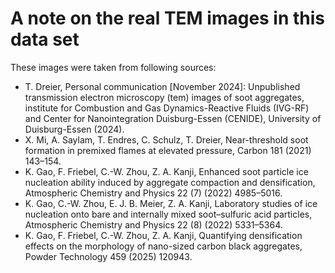 
# A note on the real TEM images in this data set

These images were taken from following sources:

- T. Dreier, Personal communication [November 2024]: Unpublished transmission electron microscopy (tem) images of soot aggregates, institute for Combustion and Gas Dynamics-Reactive Fluids (IVG-RF) and Center for Nanointegration Duisburg-Essen (CENIDE), University of Duisburg-Essen (2024).
- X. Mi, A. Saylam, T. Endres, C. Schulz, T. Dreier, Near-threshold soot formation in premixed flames at elevated pressure, Carbon 181 (2021) 143–154.
- K. Gao, F. Friebel, C.-W. Zhou, Z. A. Kanji, Enhanced soot particle ice nucleation ability induced by aggregate compaction and densification, Atmospheric Chemistry and Physics 22 (7) (2022) 4985–5016.
- K. Gao, C.-W. Zhou, E. J. B. Meier, Z. A. Kanji, Laboratory studies of ice nucleation onto bare and internally mixed soot–sulfuric acid particles, Atmospheric Chemistry and Physics 22 (8) (2022) 5331–5364.
- K. Gao, F. Friebel, C.-W. Zhou, Z. A. Kanji, Quantifying densification effects on the morphology of nano-sized carbon black aggregates, Powder Technology 459 (2025) 120943.

